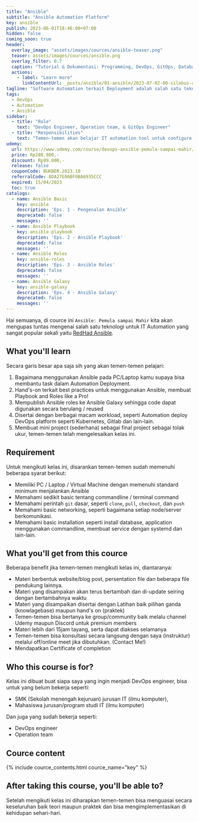 ```yaml
---
title: "Ansible"
subtitle: "Ansible Automation Platform"
key: ansible
publish: 2023-06-01T18:46:00+07:00
hidden: false
coming_soon: true
header:
  overlay_image: "assets/images/cources/ansible-teaser.png"
  teaser: assets/images/cources/ansible.png
  overlay_filter: 0.7
  caption: "Tutorial & Dokumentasi: Programming, DevOps, GitOps, Database, & Servers"
  actions:
    - label: "Learn more"
      linkContentUrl: _posts/ansible/01-ansible/2023-07-02-00-silabus-ansible.markdown
tagline: "Software Automation terkait Deployment adalah salah satu teknologi yang saat ini sedang banyak dibutuhakan di industri IT khususnya perusahan sekala menengah hinga besar seperti Software House hingga Software Vendor. <br><b>Ansible</b> adalah Automation Platform bersifat <b>Configuration as a Code</b> (CaaC) yang popular dan banyak digunakan karena menggunakan system agentless buatan RedHat."
tags:
  - DevOps
  - Automation
  - Ansible
sidebar:
  - title: "Role"
    text: "DevOps Engineer, Operation team, & GitOps Engineer"
  - title: "Responsibilities"
    text: "Temen-temen akan belajar IT automation tool untuk configure system, deploy software dan orchestrate more advance IT tasks seperti continues dpeloyment or zero downtime rolling update dan lain-lain."
udemy: 
  url: https://www.udemy.com/course/devops-ansible-pemula-sampai-mahir/
  price: Rp280.000,-
  discount: Rp99.000,-
  release: false
  couponCode: BUKBER.2023.10
  referralCode: 8DA27E06BF0BA6935CCC
  expired: 15/04/2023
  toc: true
catalogs:
  - name: Ansible Basic
    key: ansible
    description: 'Eps. 1 - Pengenalan Ansible'
    deprecated: false
    messages: ''
  - name: Ansible Playbook
    key: ansible-playbook
    description: 'Eps. 2 - Ansible Playbook'
    deprecated: false
    messages: ''
  - name: Ansible Roles
    key: ansible-roles
    description: 'Eps. 3 - Ansible Roles'
    deprecated: false
    messages: ''
  - name: Ansible Galaxy
    key: ansible-galaxy
    description: 'Eps. 4 - Ansible Galaxy'
    deprecated: false
    messages: ''
---
```


Hai semuanya, di cource ini `Ansible: Pemula sampai Mahir` kita akan mengupas tuntas mengenai salah satu teknologi untuk IT Automation yang sangat popular sekali yaitu [RedHad Ansible](https://www.ansible.com).

<!--more-->

## What you'll learn

Secara garis besar apa saja sih yang akan temen-temen pelajari:

1. Bagaimana menggunakan Ansible pada PC/Laptop kamu supaya bisa membantu task dalam Automation Deployment.
2. Hand's-on terkait best practices untuk menggunakan Ansible, membuat Playbook and Roles like a Pro!
3. Mempublish Ansible roles ke Ansible Galaxy sehingga code dapat digunakan secara berulang / reused
4. Disertai dengan berbagai macam workload, seperti Automation deploy DevOps platform seperti Kubernetes, Gitlab dan lain-lain.
6. Membuat mini project (sederhana) sebagai final project sebagai tolak ukur, temen-temen telah mengelesaikan kelas ini.

## Requirement

Untuk mengikuti kelas ini, disarankan temen-temen sudah memenuhi beberapa syarat berikut:

- Memiliki PC / Laptop / Virtual Machine dengan memenuhi standard minimum menjalankan Ansible
- Memahami sedikit basic tentang commandline / terminal command
- Memahami perintah `git` dasar, seperti `clone`, `pull`, `checkout`, dan `push`
- Memahami basic networking, seperti bagaimana setiap node/server berkomunikasi.
- Memahami basic installation seperti install database, application menggunakan commandline, membuat service dengan systemd dan lain-lain.

## What you'll get from this cource

Beberapa benefit jika temen-temen mengikuti kelas ini, diantaranya:

- Materi berbentuk website/blog post, persentation file dan beberapa file pendukung lainnya.
- Materi yang disampakan akan terus bertambah dan di-update seiring dengan bertambahnya waktu
- Materi yang disampaikan disertai dengan Latihan baik pilihan ganda (knowlagebase) maupun hand's on  (praktek)
- Temen-temen bisa bertanya ke group/community baik melalu channel Udemy maupun Discord untuk premium members
- Materi lebih dari 15jam tayang, serta dapat diakses selamanya
- Temen-temen bisa konsultasi secara langsung dengan saya (instruktur) melalui off/online meet jika dibutuhkan. (Contact Me!)
- Mendapatkan Certificate of completion

## Who this course is for?

Kelas ini dibuat buat siapa saya yang ingin menjadi DevOps engineer, bisa untuk yang belum bekerja seperti:

- SMK (Sekolah menengah kejuruan) jurusan IT (ilmu komputer), 
- Mahasiswa jurusan/program studi IT (ilmu komputer)

Dan juga yang sudah bekerja seperti:

- DevOps engineer
- Operation team

## Cource content

{% include cource_contents.html cource_name="key" %}

## After taking this course, you'll be able to?

Setelah mengikuti kelas ini diharapkan temen-temen bisa menguasai secara keseluruhan baik teori maupun praktek dan bisa mengimplementasikan di kehidupan sehari-hari.
